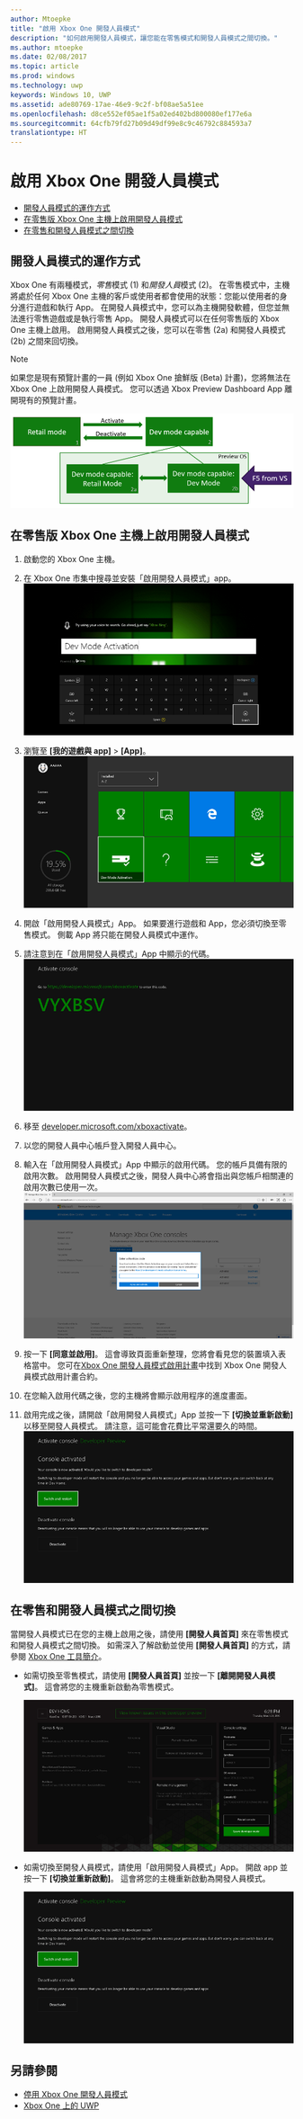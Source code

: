 ```yaml
---
author: Mtoepke
title: "啟用 Xbox One 開發人員模式"
description: "如何啟用開發人員模式，讓您能在零售模式和開發人員模式之間切換。"
ms.author: mtoepke
ms.date: 02/08/2017
ms.topic: article
ms.prod: windows
ms.technology: uwp
keywords: Windows 10, UWP
ms.assetid: ade80769-17ae-46e9-9c2f-bf08ae5a51ee
ms.openlocfilehash: d8ce552ef05ae1f5a02ed402bd800080ef177e6a
ms.sourcegitcommit: 64cfb79fd27b09d49df99e8c9c46792c884593a7
translationtype: HT
---
```

# <a name="xbox-one-developer-mode-activation"></a>啟用 Xbox One 開發人員模式

* [開發人員模式的運作方式](#how-developer-mode-works)
* [在零售版 Xbox One 主機上啟用開發人員模式](#activate-developer-mode-on-your-retail-xbox-one-console)  
* [在零售和開發人員模式之間切換](#switch-between-retail-and-developer-mode)

## <a name="how-developer-mode-works"></a>開發人員模式的運作方式
Xbox One 有兩種模式，*零售*模式 (1) 和*開發人員*模式 (2)。 在零售模式中，主機將處於任何 Xbox One 主機的客戶或使用者都會使用的狀態：您能以使用者的身分進行遊戲和執行 App。 在開發人員模式中，您可以為主機開發軟體，但您並無法進行零售遊戲或是執行零售 App。
開發人員模式可以在任何零售版的 Xbox One 主機上啟用。 啟用開發人員模式之後，您可以在零售 (2a) 和開發人員模式 (2b) 之間來回切換。

> [!NOTE]
> 如果您是現有預覽計畫的一員 (例如 Xbox One 搶鮮版 (Beta) 計畫)，您將無法在 Xbox One 上啟用開發人員模式。 您可以透過 Xbox Preview Dashboard App 離開現有的預覽計畫。 

![Xbox One 模式](images/dev-mode-flow.png)

## <a name="activate-developer-mode-on-your-retail-xbox-one-console"></a>在零售版 Xbox One 主機上啟用開發人員模式

1.    啟動您的 Xbox One 主機。

2.    在 Xbox One 市集中搜尋並安裝「啟用開發人員模式」app。  
    ![安裝「啟用開發人員模式」App](images/activation-store-search.png)

3.    瀏覽至 **\[我的遊戲與 app\]** > **\[App\]**。  
    ![啟用開發人員模式 app](images/activation-step-3.png)

4. 開啟「啟用開發人員模式」App。 如果要進行遊戲和 App，您必須切換至零售模式。 側載 App 將只能在開發人員模式中運作。

5.    請注意到在「啟用開發人員模式」App 中顯示的代碼。  
    ![啟用步驟 5](images/activation-step-5.png)  
    
6.    移至 [developer.microsoft.com/xboxactivate](https://developer.microsoft.com/xboxactivate)。
7.    以您的開發人員中心帳戶登入開發人員中心。  
8.    輸入在「啟用開發人員模式」App 中顯示的啟用代碼。 您的帳戶具備有限的啟用次數。 啟用開發人員模式之後，開發人員中心將會指出與您帳戶相關連的啟用次數已使用一次。  
    ![啟用步驟 8](images/activation-step-8.png)    
    
9.    按一下 **\[同意並啟用\]**。 這會導致頁面重新整理，您將會看見您的裝置填入表格當中。 您可在[Xbox One 開發人員模式啟用計畫](http://go.microsoft.com/fwlink/p/?LinkId=760399)中找到 Xbox One 開發人員模式啟用計畫合約。

10.    在您輸入啟用代碼之後，您的主機將會顯示啟用程序的進度畫面。  
    
11.    啟用完成之後，請開啟「啟用開發人員模式」App 並按一下 **\[切換並重新啟動\]** 以移至開發人員模式。 請注意，這可能會花費比平常還要久的時間。  
    ![啟用步驟 12](images/activation-step-12.png)   
    

    
## <a name="switch-between-retail-and-developer-mode"></a>在零售和開發人員模式之間切換
當開發人員模式已在您的主機上啟用之後，請使用 **\[開發人員首頁\]** 來在零售模式和開發人員模式之間切換。 如需深入了解啟動並使用 **\[開發人員首頁\]** 的方式，請參閱 [Xbox One 工具簡介](introduction-to-xbox-tools.md)。

* 如需切換至零售模式，請使用 **\[開發人員首頁\]** 並按一下 **\[離開開發人員模式\]**。 這會將您的主機重新啟動為零售模式。    

  ![啟用步驟 13](images/activation-step-13.png)  
  
* 如需切換至開發人員模式，請使用「啟用開發人員模式」App。 開啟 app 並按一下 **\[切換並重新啟動\]**。 這會將您的主機重新啟動為開發人員模式。  

  ![啟用步驟 14](images/activation-step-12.png)  

## <a name="see-also"></a>另請參閱
- [停用 Xbox One 開發人員模式](devkit-deactivation.md)
- [Xbox One 上的 UWP](index.md)
